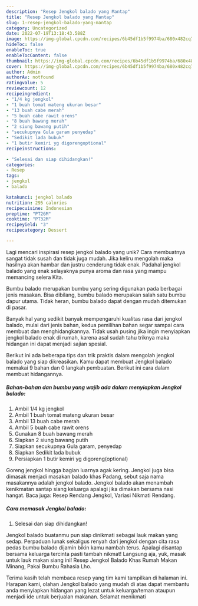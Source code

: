 ```yaml
---
description: "Resep Jengkol balado yang Mantap"
title: "Resep Jengkol balado yang Mantap"
slug: 1-resep-jengkol-balado-yang-mantap
category: Uncategorized
date: 2022-07-19T13:18:43.588Z
image: https://img-global.cpcdn.com/recipes/6b45df1b5f9974ba/680x482cq70/jengkol-balado-foto-resep-utama.jpg
hideToc: false
enableToc: true
enableTocContent: false
thumbnail: https://img-global.cpcdn.com/recipes/6b45df1b5f9974ba/680x482cq70/jengkol-balado-foto-resep-utama.jpg
cover: https://img-global.cpcdn.com/recipes/6b45df1b5f9974ba/680x482cq70/jengkol-balado-foto-resep-utama.jpg
author: Admin
authorAv: notfound
ratingvalue: 5
reviewcount: 12
recipeingredient:
- "1/4 kg jengkol"
- "1 buah tomat mateng ukuran besar"
- "13 buah cabe merah"
- "5 buah cabe rawit orens"
- "8 buah bawang merah"
- "2 siung bawang putih"
- "secukupnya Gula garam penyedap"
- "Sedikit lada bubuk"
- "1 butir kemiri yg digorengoptional"
recipeinstructions:

- "Selesai dan siap dihidangkan!"
categories:
- Resep
tags:
- jengkol
- balado

katakunci: jengkol balado 
nutrition: 295 calories
recipecuisine: Indonesian
preptime: "PT26M"
cooktime: "PT32M"
recipeyield: "3"
recipecategory: Dessert

---
```





Lagi mencari inspirasi resep jengkol balado yang unik? Cara membuatnya sangat tidak susah dan tidak juga mudah. Jika keliru mengolah maka hasilnya akan hambar dan justru cenderung tidak enak. Padahal jengkol balado yang enak selayaknya punya aroma dan rasa yang mampu memancing selera Kita.





Bumbu balado merupakan bumbu yang sering digunakan pada berbagai jenis masakan. Bisa dibilang, bumbu balado merupakan salah satu bumbu dapur utama. Tidak heran, bumbu balado dapat dengan mudah ditemukan di pasar.

Banyak hal yang sedikit banyak mempengaruhi kualitas rasa dari jengkol balado, mulai dari jenis bahan, kedua pemilihan bahan segar sampai cara membuat dan menghidangkannya. Tidak usah pusing jika ingin menyiapkan jengkol balado enak di rumah, karena asal sudah tahu triknya maka hidangan ini dapat menjadi sajian spesial.






Berikut ini ada beberapa tips dan trik praktis dalam mengolah jengkol balado yang siap dikreasikan. Kamu dapat membuat Jengkol balado memakai 9 bahan dan 0 langkah pembuatan. Berikut ini cara dalam membuat hidangannya.

<!--inarticleads1-->

##### Bahan-bahan dan bumbu yang wajib ada dalam menyiapkan Jengkol balado:

1. Ambil 1/4 kg jengkol
1. Ambil 1 buah tomat mateng ukuran besar
1. Ambil 13 buah cabe merah
1. Ambil 5 buah cabe rawit orens
1. Gunakan 8 buah bawang merah
1. Siapkan 2 siung bawang putih
1. Siapkan secukupnya Gula garam, penyedap
1. Siapkan Sedikit lada bubuk
1. Persiapkan 1 butir kemiri yg digoreng(optional)


Goreng jengkol hingga bagian luarnya agak kering. Jengkol juga bisa dimasak menjadi masakan balado khas Padang, sebut saja nama masakannya adalah jengkol balado. Jengkol balado akan menambah kenikmatan santap siang keluarga apalagi jika dimakan bersama nasi hangat. Baca juga: Resep Rendang Jengkol, Variasi Nikmati Rendang. 

<!--inarticleads2-->

##### Cara memasak Jengkol balado:


1. Selesai dan siap dihidangkan!

Jengkol balado buatanmu pun siap dinikmati sebagai lauk makan yang sedap. Perpaduan lunak sekaligus renyah dari jengkol dengan cita rasa pedas bumbu balado dijamin bikin kamu nambah terus. Apalagi disantap bersama keluarga tercinta pasti tambah nikmat! Langsung aja, yuk, masak untuk lauk makan siang ini! Resep Jengkol Balado Khas Rumah Makan Minang, Pakai Bumbu Rahasia Lho. 

Terima kasih telah membaca resep yang tim kami tampilkan di halaman ini. Harapan kami, olahan Jengkol balado yang mudah di atas dapat membantu anda menyiapkan hidangan yang lezat untuk keluarga/teman ataupun menjadi ide untuk berjualan makanan. Selamat menikmati
